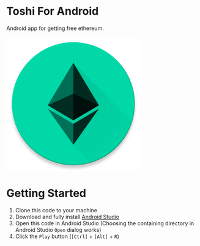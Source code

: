 Toshi For Android
========================
Android app for getting free ethereum.

<img src="./app/src/main/ic_launcher-web.png?raw=true" width="350">

Getting Started
===============

1. Clone this code to your machine
2. Download and fully install [Android Studio](https://developer.android.com/studio/index.html)
3. Open this code in Android Studio (Choosing the containing directory in Android Studio `Open` dialog works)
4. Click the `Play` button (`[Ctrl]` + `[Alt]` + `R`)
